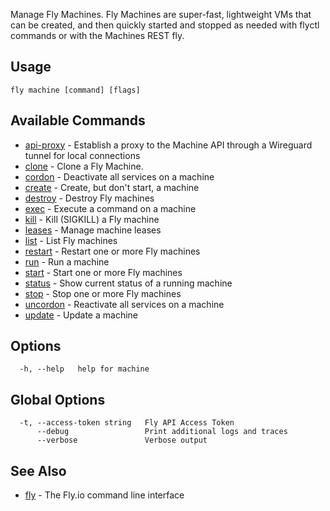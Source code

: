 Manage Fly Machines. Fly Machines are super-fast, lightweight VMs that can be created,
and then quickly started and stopped as needed with flyctl commands or with the
Machines REST fly.

## Usage
~~~
fly machine [command] [flags]
~~~

## Available Commands
* [api-proxy](/docs/flyctl/machine-api-proxy/)	 - Establish a proxy to the Machine API through a Wireguard tunnel for local connections
* [clone](/docs/flyctl/machine-clone/)	 - Clone a Fly Machine.
* [cordon](/docs/flyctl/machine-cordon/)	 - Deactivate all services on a machine
* [create](/docs/flyctl/machine-create/)	 - Create, but don't start, a machine
* [destroy](/docs/flyctl/machine-destroy/)	 - Destroy Fly machines
* [exec](/docs/flyctl/machine-exec/)	 - Execute a command on a machine
* [kill](/docs/flyctl/machine-kill/)	 - Kill (SIGKILL) a Fly machine
* [leases](/docs/flyctl/machine-leases/)	 - Manage machine leases
* [list](/docs/flyctl/machine-list/)	 - List Fly machines
* [restart](/docs/flyctl/machine-restart/)	 - Restart one or more Fly machines
* [run](/docs/flyctl/machine-run/)	 - Run a machine
* [start](/docs/flyctl/machine-start/)	 - Start one or more Fly machines
* [status](/docs/flyctl/machine-status/)	 - Show current status of a running machine
* [stop](/docs/flyctl/machine-stop/)	 - Stop one or more Fly machines
* [uncordon](/docs/flyctl/machine-uncordon/)	 - Reactivate all services on a machine
* [update](/docs/flyctl/machine-update/)	 - Update a machine

## Options

~~~
  -h, --help   help for machine
~~~

## Global Options

~~~
  -t, --access-token string   Fly API Access Token
      --debug                 Print additional logs and traces
      --verbose               Verbose output
~~~

## See Also

* [fly](/docs/flyctl/help/)	 - The Fly.io command line interface

